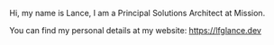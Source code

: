 Hi, my name is Lance, I am a Principal Solutions Architect at Mission.

You can find my personal details at my website: https://lfglance.dev
